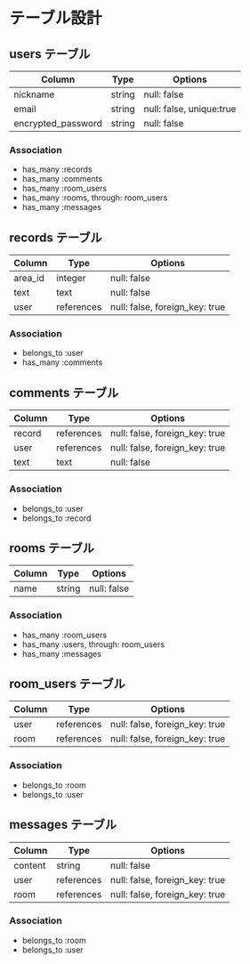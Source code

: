 # テーブル設計

## users テーブル
| Column             | Type                 | Options                  |
| ------------------ | -------------------- | ------------------------ |
| nickname           | string               | null: false              |
| email              | string               | null: false, unique:true |
| encrypted_password | string               | null: false              |

### Association

- has_many :records
- has_many :comments
- has_many :room_users
- has_many :rooms, through: room_users
- has_many :messages


## records テーブル
| Column     | Type       | Options                        |
| ---------- | ---------- | ------------------------------ |
| area_id    | integer    | null: false                    |
| text       | text       | null: false                    |
| user       | references | null: false, foreign_key: true |

### Association

- belongs_to :user
- has_many :comments


## comments テーブル
| Column     | Type       | Options                        |
| ---------- | ---------- | ------------------------------ |
| record     | references | null: false, foreign_key: true |
| user       | references | null: false, foreign_key: true |
| text       | text       | null: false                    |

### Association

- belongs_to :user
- belongs_to :record


<!-- チャット機能 -->
## rooms テーブル

| Column | Type   | Options     |
| ------ | ------ | ----------- |
| name   | string | null: false |

### Association

- has_many :room_users
- has_many :users, through: room_users
- has_many :messages

## room_users テーブル

| Column | Type       | Options                        |
| ------ | ---------- | ------------------------------ |
| user   | references | null: false, foreign_key: true |
| room   | references | null: false, foreign_key: true |

### Association

- belongs_to :room
- belongs_to :user

## messages テーブル

| Column  | Type       | Options                        |
| ------- | ---------- | ------------------------------ |
| content | string     | null: false                    |
| user    | references | null: false, foreign_key: true |
| room    | references | null: false, foreign_key: true |

### Association

- belongs_to :room
- belongs_to :user